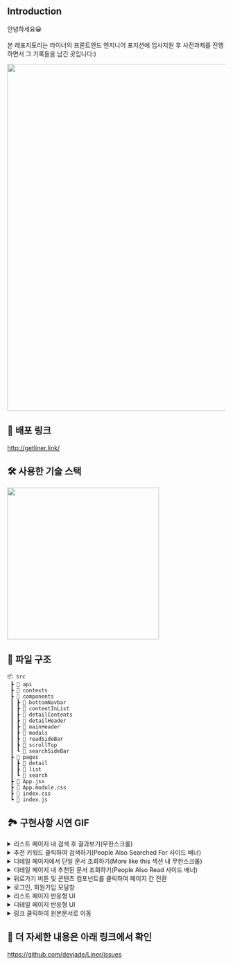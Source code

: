 ## Introduction

안녕하세요😀<br></br>본 레포지토리는 라이너의 프론트엔드 엔지니어 포지션에 입사지원 후 사전과제를 진행하면서 그 기록들을 남긴 곳입니다:)

<img width="800" src="https://user-images.githubusercontent.com/83934037/139621388-8719f438-fca6-428a-aa90-884db8207a7a.png">

## 📎 배포 링크

http://getliner.link/

## 🛠 사용한 기술 스택
<img width="350" src="https://user-images.githubusercontent.com/83934037/139624155-84390780-b05e-4f26-a68d-7bc33ac6d1a6.png">


## 🌳 파일 구조
```
📦 src
 ┣ 📂 api
 ┣ 📂 contexts
 ┣ 📂 components
 ┃ ┣ 📂 bottomNavbar
 ┃ ┣ 📂 contentInList
 ┃ ┣ 📂 detailContents
 ┃ ┣ 📂 detailHeader
 ┃ ┣ 📂 mainHeader
 ┃ ┣ 📂 modals
 ┃ ┣ 📂 readSideBar
 ┃ ┣ 📂 scrollTop
 ┃ ┗ 📂 searchSideBar
 ┣ 📂 pages
 ┃ ┣ 📂 detail
 ┃ ┣ 📂 list
 ┃ ┗ 📂 search
 ┣ 📜 App.jsx
 ┣ 📜 App.module.css
 ┣ 📜 index.css
 ┗ 📜 index.js
 ```

## 🏞 구현사항 시연 GIF

  <details>
  <summary>리스트 페이지 내 검색 후 결과보기(무한스크롤)</summary>
    <img width="700" src="https://user-images.githubusercontent.com/83934037/139622143-ecfe4e8b-4fc4-4e7f-ac6f-972b257ce091.gif"/>
  </details>
  
  <details>
  <summary>추천 키워드 클릭하여 검색하기(People Also Searched For 사이드 배너)</summary>
    <img width="700" src="https://user-images.githubusercontent.com/83934037/139622173-deaa38c7-9643-49f3-bfdb-26ce6479d44b.gif"/>
  </details>
  
  <details>
  <summary>디테일 페이지에서 단일 문서 조회하기(More like this 섹션 내 무한스크롤)</summary>
    <img width="700" src="https://user-images.githubusercontent.com/83934037/139622151-bd4c6664-e0a8-4213-88e3-7804c4ad90b2.gif"/>
  </details>
  
  <details>
  <summary>디테일 페이지 내 추천된 문서 조회하기(People Also Read 사이드 배너)</summary>
    <img width="700" src="https://user-images.githubusercontent.com/83934037/139622160-b9266b69-26d2-4adf-ac2b-0013d40aabf5.gif"/>
  </details>
  
  <details>
  <summary>뒤로가기 버튼 및 콘텐츠 컴포넌트를 클릭하여 페이지 간 전환</summary>
    <img width="700" src="https://user-images.githubusercontent.com/83934037/139622175-2b035671-e473-4b92-a3ee-02c02028d066.gif"/>
  </details>

   <details>
  <summary>로그인, 회원가입 모달창</summary>
    <img width="700" src="https://user-images.githubusercontent.com/83934037/139622165-a1817505-f072-4dd4-94d5-78df35a8b381.gif"/>
  </details>
  
  <details>
  <summary>리스트 페이지 반응형 UI</summary>
    <img width="700" src="https://user-images.githubusercontent.com/83934037/139622169-b640bb72-e8e4-48ae-adae-7bac6c0cc9bd.gif"/>
  </details>
  
  <details>
   <summary>디테일 페이지 반응형 UI</summary>
    <img width="700" src="https://user-images.githubusercontent.com/83934037/139622166-87e29e95-21e3-4f5f-988c-bf00187d86d2.gif"/>
  </details>
  <details>
   <summary>링크 클릭하여 원본문서로 이동</summary>
    <img width="700" src="https://user-images.githubusercontent.com/83934037/139622171-85e67aea-84c3-40cf-97b8-4519d5e10997.gif"/>
  </details>




## 👀 더 자세한 내용은 아래 링크에서 확인
https://github.com/devjade/Liner/issues
